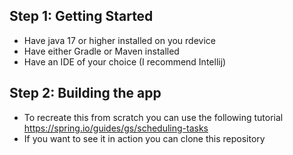 ## Step 1: Getting Started
- Have java 17 or higher installed on you rdevice
- Have either Gradle or Maven installed
- Have an IDE of your choice (I recommend Intellij)

## Step 2: Building the app
- To recreate this from scratch you can use the following tutorial https://spring.io/guides/gs/scheduling-tasks
- If you want to see it in action you can clone this repository 
